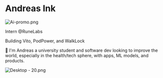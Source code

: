 # Andreas Ink

![Ai-promo.png](https://res.craft.do/user/full/23a03a79-af5e-1af9-b4ff-27170389b6b1/doc/2596E6C3-4F18-4526-AE4C-01E968C801CB/98BEAFE3-2684-475B-AAAD-3365A04EF312_2/Cs4eQvPpyjPlAakM6nVPqyV8fTgbiJWfN5GLHopxWdMz/Ai-promo.png)

Intern @RuneLabs

Building Vito, PodPower, and WalkLock

👋 I'm Andreas a university student and software dev looking to improve the world, especially in the health/tech sphere, with apps, ML models, and products.

![Desktop - 20.png](https://res.craft.do/user/full/23a03a79-af5e-1af9-b4ff-27170389b6b1/doc/2596E6C3-4F18-4526-AE4C-01E968C801CB/1DCAB239-E321-4036-B47F-5BCFC4E33E42_2/gDbanMSVjUc8RKs1v25Ay3jPyFaxu7bx69xLFrksXaUz/Desktop%20-%2020.png)
